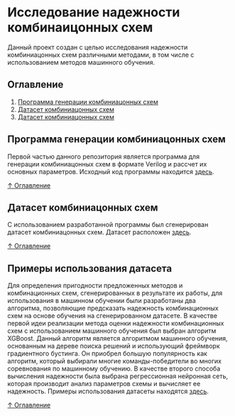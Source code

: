 # Исследование надежности комбинаицонных схем
Данный проект создан с целью исследования надежности комбиниацонных схем различными методами, в том числе с использованием методов машинного обучения.

## Оглавление
<a name="content"></a> 
1. [Программа генерации комбиниацонных схем](#programm)
2. [Датасет комбиниацонных схем](#dataset)
3. [Датасет комбиниацонных схем](#examples)


## Программа генерации комбиниацонных схем
<a name="programm"></a> 
Первой частью данного репозитория является программа для генерации комбиниацонных схем в формате Verilog и рассчет их основных параметров.
Исходный код программы находится [здесь](Generator).

[&#8593; Оглавление](#content)


## Датасет комбиниацонных схем
<a name="dataset"></a> 
С использованием разработанной программы был сгенерирован датасет комбиниацонных схем.
Датасет расположен [здесь](Dataset).

[&#8593; Оглавление](#content)


## Примеры использования датасета
<a name="examples"></a> 
Для определения пригодности предложенных методов и комбинационных схем, сгенерированных в результате их работы, для использования в машинном обучении были разработаны два алгоритма, позволяющие предсказать надежность комбинационных схем на основе обучения на сгенерированном датасете. В качестве первой идеи реализации метода оценки надежности комбинационных схем с использованием машинного обучения был выбран алгоритм XGBoost. Данный алгоритм является алгоритмом машинного обучения, основанным на дереве поиска решений и использующий фреймворк градиентного бустинга. Он приобрел большую популярность как алгоритм, который выбирали многие команды-победители во многих соревнования по машинному обучению. В качестве второго способа вычисления надежности была выбрана регрессионная нейронная сеть, которая производит анализ параметров схемы и вычисляет ее надежность.
Примеры использования датасеты находятся [здесь](Prediction).

[&#8593; Оглавление](#content)